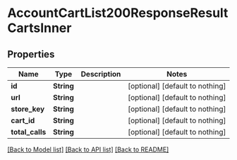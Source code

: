 # AccountCartList200ResponseResultCartsInner


## Properties
Name | Type | Description | Notes
------------ | ------------- | ------------- | -------------
**id** | **String** |  | [optional] [default to nothing]
**url** | **String** |  | [optional] [default to nothing]
**store_key** | **String** |  | [optional] [default to nothing]
**cart_id** | **String** |  | [optional] [default to nothing]
**total_calls** | **String** |  | [optional] [default to nothing]


[[Back to Model list]](../README.md#models) [[Back to API list]](../README.md#api-endpoints) [[Back to README]](../README.md)


